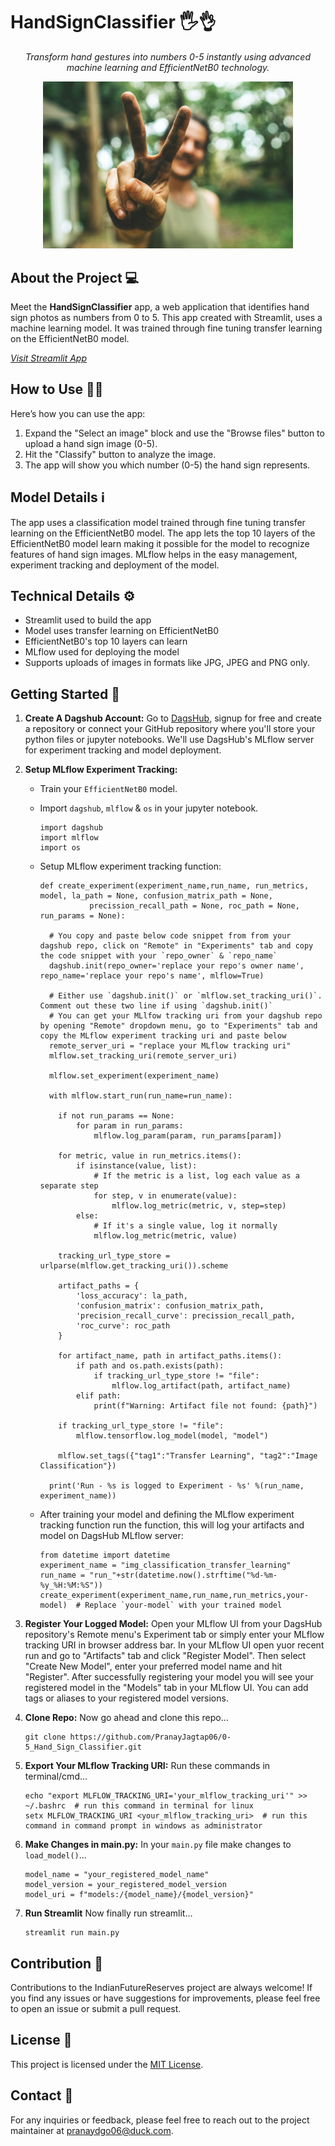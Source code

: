 # HandSignClassifier 🖐️👌

<p align="center">
  <i>
    Transform hand gestures into numbers 0-5 instantly using advanced machine learning and EfficientNetB0 technology.
  </i>
</p>

<p align="center">
  <img src="https://github.com/PranayJagtap06/0-5_Hand_Sign_Classifier/blob/2988847c3d4cd925c969ee60aec318bd6238f1d5/assets/handsign-unsplash.jpg" width="400" alt="HandSign">
</p>

## About the Project 💻

Meet the **HandSignClassifier** app, a web application that identifies hand sign photos as numbers from 0 to 5. This app created with Streamlit, uses a machine learning model. It was trained through fine tuning transfer learning on the EfficientNetB0 model.

[*Visit Streamlit App*](https://0-5handsignclassifier.streamlit.app)

## How to Use 👨‍💻

Here’s how you can use the app:

 1. Expand the "Select an image" block and use the "Browse files" button to upload a hand sign image (0-5).
 2. Hit the "Classify" button to analyze the image.
 3. The app will show you which number (0-5) the hand sign represents.

## Model Details ℹ️

The app uses a classification model trained through fine tuning transfer learning on the EfficientNetB0 model. The app lets the top 10 layers of the EfficientNetB0 model learn making it possible for the model to recognize features of hand sign images. MLflow helps in the easy management, experiment tracking and deployment of the model.

## Technical Details ⚙️
 - Streamlit used to build the app
 - Model uses transfer learning on EfficientNetB0
 - EfficientNetB0's top 10 layers can learn
 - MLflow used for deploying the model
 - Supports uploads of images in formats like JPG, JPEG and PNG only.

## Getting Started 💨

 1. **Create A Dagshub Account:**
    Go to [DagsHub](https://www.dagshub.com), signup for free and create a repository or connect your GitHub repository where you'll store your python files or jupyter notebooks. We'll use DagsHub's MLflow server for experiment tracking and model deployment.
    
 3. **Setup MLflow Experiment Tracking:**
     - Train your `EfficientNetB0` model.
     - Import `dagshub`, `mlflow` & `os` in your jupyter notebook.

           import dagshub
           import mlflow
           import os

     - Setup MLflow experiment tracking function:

           def create_experiment(experiment_name,run_name, run_metrics, model, la_path = None, confusion_matrix_path = None, 
                      precission_recall_path = None, roc_path = None, run_params = None):

             # You copy and paste below code snippet from from your dagshub repo, click on "Remote" in "Experiments" tab and copy the code snippet with your `repo_owner` & `repo_name`
             dagshub.init(repo_owner='replace your repo's owner name', repo_name='replace your repo's name', mlflow=True)
   
             # Either use `dagshub.init()` or `mlflow.set_tracking_uri()`. Comment out these two line if using `dagshub.init()`
             # You can get your MLlfow tracking uri from your dagshub repo by opening "Remote" dropdown menu, go to "Experiments" tab and copy the MLflow experiment tracking uri and paste below
             remote_server_uri = "replace your MLflow tracking uri"
             mlflow.set_tracking_uri(remote_server_uri)
        
             mlflow.set_experiment(experiment_name)
            
             with mlflow.start_run(run_name=run_name):
        
               if not run_params == None:
                   for param in run_params:
                       mlflow.log_param(param, run_params[param])
                
               for metric, value in run_metrics.items():
                   if isinstance(value, list):
                       # If the metric is a list, log each value as a separate step
                       for step, v in enumerate(value):
                           mlflow.log_metric(metric, v, step=step)
                   else:
                       # If it's a single value, log it normally
                       mlflow.log_metric(metric, value)
    
               tracking_url_type_store = urlparse(mlflow.get_tracking_uri()).scheme
    
               artifact_paths = {
                   'loss_accuracy': la_path,
                   'confusion_matrix': confusion_matrix_path,
                   'precision_recall_curve': precission_recall_path,
                   'roc_curve': roc_path
               }
            
               for artifact_name, path in artifact_paths.items():
                   if path and os.path.exists(path):
                       if tracking_url_type_store != "file":
                           mlflow.log_artifact(path, artifact_name)
                   elif path:
                       print(f"Warning: Artifact file not found: {path}")
    
               if tracking_url_type_store != "file":
                   mlflow.tensorflow.log_model(model, "model")
    
               mlflow.set_tags({"tag1":"Transfer Learning", "tag2":"Image Classification"})
            
             print('Run - %s is logged to Experiment - %s' %(run_name, experiment_name))

     - After training your model and defining the MLflow experiment tracking function run the function, this will log your artifacts and model on DagsHub MLflow server:

           from datetime import datetime
           experiment_name = "img_classification_transfer_learning"
           run_name = "run_"+str(datetime.now().strftime("%d-%m-%y_%H:%M:%S"))
           create_experiment(experiment_name,run_name,run_metrics,your-model)  # Replace `your-model` with your trained model

 4. **Register Your Logged Model:**
    Open your MLflow UI from your DagsHub repository's Remote menu's Experiment tab or simply enter your MLflow tracking URI in browser address bar. In your MLflow UI open yuor recent run and go to "Artifacts" tab and click "Register Model". Then select "Create New Model", enter your preferred model name and hit "Register". After successfully registering your model you will see your registered model in the "Models" tab in your MLflow UI. You can add tags or aliases to your registered model versions.

 5. **Clone Repo:**
    Now go ahead and clone this repo...

        git clone https://github.com/PranayJagtap06/0-5_Hand_Sign_Classifier.git

 6. **Export Your MLflow Tracking URI:**
    Run these commands in terminal/cmd...

        echo "export MLFLOW_TRACKING_URI='your_mlflow_tracking_uri'" >> ~/.bashrc  # run this command in terminal for linux
        setx MLFLOW_TRACKING_URI <your_mlflow_tracking_uri>  # run this command in command prompt in windows as administrator

 7. **Make Changes in main.py:**
    In your `main.py` file make changes to `load_model()`...

        model_name = "your_registered_model_name"
        model_version = your_registered_model_version
        model_uri = f"models:/{model_name}/{model_version}"

 8. **Run Streamlit**
    Now finally run streamlit...

        streamlit run main.py

## Contribution 🤝

Contributions to the IndianFutureReserves project are always welcome! If you find any issues or have suggestions for improvements, please feel free to open an issue or submit a pull request.

## License 📝

This project is licensed under the [MIT License](LICENSE).

## Contact 📧

For any inquiries or feedback, please feel free to reach out to the project maintainer at [pranaydgo06@duck.com](pranaydgo06@duck.com).
